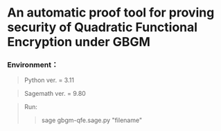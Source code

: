 # An automatic proof tool for proving security of Quadratic Functional Encryption under GBGM

### Environment：
> Python ver. = 3.11

>Sagemath ver. = 9.80

>Run:
>> sage gbgm-qfe.sage.py "filename"
